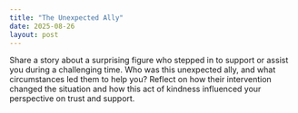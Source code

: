 ```yaml
---
title: "The Unexpected Ally"
date: 2025-08-26
layout: post
---
```


Share a story about a surprising figure who stepped in to support or assist you during a challenging time. Who was this unexpected ally, and what circumstances led them to help you? Reflect on how their intervention changed the situation and how this act of kindness influenced your perspective on trust and support.
